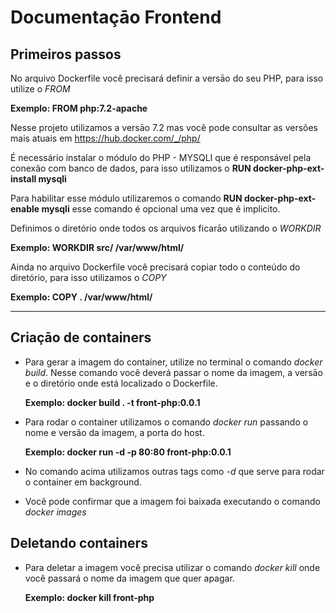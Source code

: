 # Documentaçāo Frontend

## Primeiros passos

No arquivo Dockerfile você precisará definir a versāo do seu PHP, para isso utilize o *FROM*

 **Exemplo: FROM php:7.2-apache**

Nesse projeto utilizamos a versāo 7.2 mas você pode consultar as versões mais atuais em https://hub.docker.com/_/php/

É necessário instalar o módulo do PHP - MYSQLI que é responsável pela conexão com banco de dados, para isso utilizamos o 
 **RUN docker-php-ext-install mysqli**

Para habilitar esse módulo utilizaremos o comando 
**RUN docker-php-ext-enable mysqli**
esse comando é opcional uma vez que é implicito.
 
Definimos o diretório onde todos os arquivos ficarāo utilizando o *WORKDIR*

 **Exemplo: WORKDIR src/ /var/www/html/**

Ainda no arquivo Dockerfile você precisará copiar todo o conteúdo do diretório, para isso utilizamos o *COPY*

**Exemplo:  COPY . /var/www/html/**

---

## Criaçāo de containers

- Para gerar a imagem do container, utilize no terminal o comando *docker build*.
Nesse comando você deverá passar o nome da imagem, a versāo e o diretório onde está localizado o Dockerfile.

  **Exemplo: docker build . -t front-php:0.0.1** 

- Para rodar o container utilizamos o comando *docker run* passando o nome e versão da imagem, a porta do host. 

  **Exemplo: docker run -d -p 80:80 front-php:0.0.1** 
  
- No comando acima utilizamos outras tags como *-d* que serve para rodar o container em background.

- Você pode confirmar que a imagem foi baixada executando o comando *docker images*

## Deletando containers

- Para deletar a imagem você precisa utilizar o comando *docker kill* onde você passará o nome da imagem que quer apagar.

  **Exemplo: docker kill front-php** 

